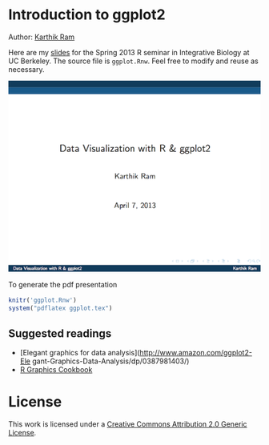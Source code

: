 
# Introduction to ggplot2

Author: [Karthik Ram](mailto:karthik.ram+ggplot2@gmail.com)

Here are my [slides](https://github.com/karthikram/ggplot-lecture/blob/master/ggplot.pdf?raw=true) for the Spring 2013 R seminar in Integrative Biology at UC Berkeley. The source file is `ggplot.Rnw`. Feel free to modify and reuse as necessary.

![slides](slides.png)

To generate the pdf presentation

```r
knitr('ggplot.Rnw')
system("pdflatex ggplot.tex")
```

## Suggested readings
* [Elegant graphics for data analysis](http://www.amazon.com/ggplot2-Ele gant-Graphics-Data-Analysis/dp/0387981403/)  
*  [R Graphics Cookbook](http://www.amazon.com/R-Graphics-Cookbook-Winston-Chang/dp/1449316956)

# License  
This work is licensed under a <a rel="license" href="http://creativecommons.org/licenses/by/2.0/">Creative Commons Attribution 2.0 Generic License</a>.
